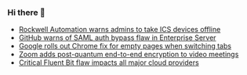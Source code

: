 ### Hi there 👋

<!--START_SECTION:feed-->
* [Rockwell Automation warns admins to take ICS devices offline](https://www.bleepingcomputer.com/news/security/rockwell-automation-warns-admins-to-take-ics-devices-offline/)
* [GitHub warns of SAML auth bypass flaw in Enterprise Server](https://www.bleepingcomputer.com/news/security/github-warns-of-saml-auth-bypass-flaw-in-enterprise-server/)
* [Google rolls out Chrome fix for empty pages when switching tabs](https://www.bleepingcomputer.com/news/google/google-rolls-out-chrome-fix-for-empty-pages-when-switching-tabs/)
* [Zoom adds post-quantum end-to-end encryption to video meetings](https://www.bleepingcomputer.com/news/security/zoom-adds-post-quantum-end-to-end-encryption-to-video-meetings/)
* [Critical Fluent Bit flaw impacts all major cloud providers](https://www.bleepingcomputer.com/news/security/critical-fluent-bit-flaw-impacts-all-major-cloud-providers/)
<!--END_SECTION:feed-->

<!--
**frankenk/frankenk** is a ✨ _special_ ✨ repository because its `README.md` (this file) appears on your GitHub profile.

Here are some ideas to get you started:

- 🔭 I’m currently working on ...
- 🌱 I’m currently learning ...
- 👯 I’m looking to collaborate on ...
- 🤔 I’m looking for help with ...
- 💬 Ask me about ...
- 📫 How to reach me: ...
- 😄 Pronouns: ...
- ⚡ Fun fact: ...
-->




